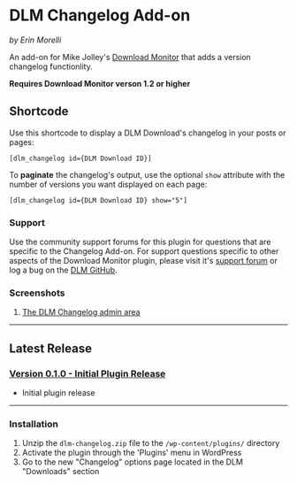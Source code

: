 # DLM Changelog Add-on #

*by Erin Morelli*

An add-on for Mike Jolley's [Download Monitor](http://wordpress.org/plugins/download-monitor/) that adds a version changelog functionlity.

**Requires Download Monitor verson 1.2 or higher**


## Shortcode ##

Use this shortcode to display a DLM Download's changelog in your posts or pages:

`[dlm_changelog id={DLM Download ID}]`

To **paginate** the changelog's output, use the optional `show` attribute with the number of versions you want displayed on each page:

`[dlm_changelog id={DLM Download ID} show="5"]`


### Support ###

Use the community support forums for this plugin for questions that are specific to the Changelog Add-on. For support questions specific to other aspects of the Download Monitor plugin, please visit it's [support forum](http://wordpress.org/support/plugin/download-monitor) or log a bug on the [DLM GitHub](https://github.com/mikejolley/download-monitor).


### Screenshots ###

1. [The DLM Changelog admin area](https://raw.github.com/ErinMorelli/dlm-changelog/master/screenshot-1.jpg)



*****


## Latest Release ##


### [Version 0.1.0 - Initial Plugin Release](https://github.com/ErinMorelli/dlm-changelog/releases/tag/v0.1.0) ###
* Initial plugin release



*****


### Installation ###

1. Unzip the `dlm-changelog.zip` file to the `/wp-content/plugins/` directory
1. Activate the plugin through the 'Plugins' menu in WordPress
1. Go to the new "Changelog" options page located in the DLM "Downloads" section
